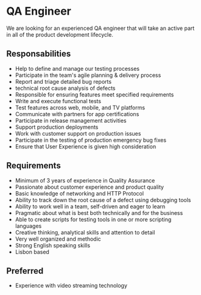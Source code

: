 # QA Engineer
We are looking for an experienced QA engineer that will take an active part in all of the product development lifecycle.

## Responsabilities
- Help to define and manage our testing processes
- Participate in the team's agile planning & delivery process
- Report and triage detailed bug reports
- technical root cause analysis of defects
- Responsible for ensuring features meet specified requirements
- Write and execute functional tests
- Test features across web, mobile, and TV platforms
- Communicate with partners for app certifications
- Participate in release management activities
- Support production deployments
- Work with customer support on production issues
- Participate in the testing of production emergency bug fixes
- Ensure that User Experience is given high consideration

## Requirements
- Minimum of 3 years of experience in Quality Assurance
- Passionate about customer experience and product quality
- Basic knowledge of networking and HTTP Protocol
- Ability to track down the root cause of a defect using debugging tools
- Ability to work well in a team, self-driven and eager to learn
- Pragmatic about what is best both technically and for the business
- Able to create scripts for testing tools in one or more scripting languages
- Creative thinking, analytical skills and attention to detail
- Very well organized and methodic
- Strong English speaking skills
- Lisbon based

## Preferred
- Experience with video streaming technology